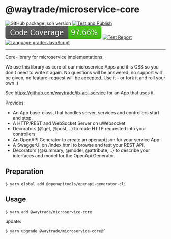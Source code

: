 # @waytrade/microservice-core
 ![GitHub package.json version](https://img.shields.io/github/package-json/v/waytrade/microservice-core)
[![Test and Publish](https://github.com/waytrade/microservice-core/actions/workflows/test_publish.yml/badge.svg)](https://github.com/waytrade/microservice-core/actions/workflows/test_publish.yml) 
[![Core Coverage](https://raw.githubusercontent.com/waytrade/microservice-core/gh-pages/coverage/coverage.svg)](https://waytrade.github.io/microservice-core/coverage/lcov-report)
[![Test Report](./assets/test-results.svg)](https://waytrade.github.io/microservice-core/jest/) 
[![Language grade: JavaScript](https://img.shields.io/lgtm/grade/javascript/g/waytrade/microservice-core.svg?logo=lgtm&logoWidth=18)](https://lgtm.com/projects/g/waytrade/microservice-core/context:javascript)

---

Core-library for microservice implementations.

We use this library as core of our microservice Apps and it is OSS so you don't need to write it again. No questions will be answered, no support will be given, no feature-request will be accepted. Use it - or fork it and roll your own :)

See https://github.com/waytrade/ib-api-service for an App that uses it.

Provides:

- An App base-class, that handles server, services and controllers start and stop.
- A HTTP/REST and WebSocket Server on uWebsocket.
- Decorators (@get, @post, ..) to route HTTP requested into your controllers
- An OpenAPI Generator to create an openapi.json for your service App.
- A SwaggerUI on /index.html to browse and test your REST API.
- Decorators {@summary, @model, @attribute, ..} to describe your interfaces and model for the OpenApi Generator.

## Preparation

    $ yarn global add @openapitools/openapi-generator-cli

## Usage

    $ yarn add @waytrade/microservice-core

update:

    $ yarn upgrade @waytrade/microservice-core@^
